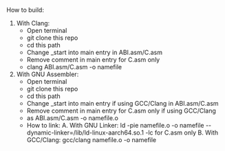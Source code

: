 How to build:
1. With Clang:
   - Open terminal
   - git clone this repo
   - cd this path
   - Change _start into main entry in ABI.asm/C.asm
   - Remove comment in main entry for C.asm only
   - clang ABI.asm/C.asm -o namefile
2. With GNU Assembler:
   - Open terminal
   - git clone this repo
   - cd this path
   - Change _start into main entry if using GCC/Clang in ABI.asm/C.asm
   - Remove comment in main entry for C.asm only if using GCC/Clang
   - as ABI.asm/C.asm -o namefile.o
   - How to link:
      A. With GNU Linker:
         ld -pie namefile.o -o namefile --dynamic-linker=/lib/ld-linux-aarch64.so.1 -lc for C.asm only
      B. With GCC/Clang:
         gcc/clang namefile.o -o namefile
